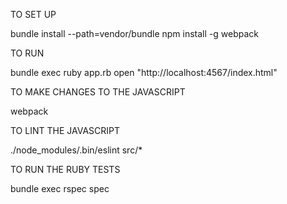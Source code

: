 TO SET UP

bundle install --path=vendor/bundle
npm install -g webpack

TO RUN

bundle exec ruby app.rb
open "http://localhost:4567/index.html"

TO MAKE CHANGES TO THE JAVASCRIPT

webpack

TO LINT THE JAVASCRIPT

./node_modules/.bin/eslint src/*

TO RUN THE RUBY TESTS

bundle exec rspec spec
